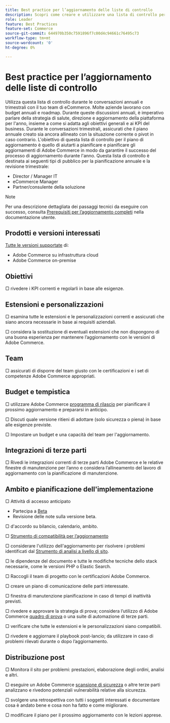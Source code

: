 ```yaml
---
title: Best practice per l’aggiornamento delle liste di controllo
description: Scopri come creare e utilizzare una lista di controllo per pianificare la tua strategia di aggiornamento di Adobe Commerce e Magento Open Source.
role: Leader
feature: Best Practices
feature-set: Commerce
source-git-commit: 644970b350c7591896f7c00d4c94661c76495c73
workflow-type: tm+mt
source-wordcount: '0'
ht-degree: 0%

---
```



# Best practice per l’aggiornamento delle liste di controllo

Utilizza questa lista di controllo durante le conversazioni annuali e trimestrali con il tuo team di eCommerce. Molte aziende lavorano con budget annuali e roadmap. Durante queste discussioni annuali, è imperativo parlare della strategia di salute, direzione e aggiornamento della piattaforma per l&#39;anno, insieme a come si adatta agli obiettivi generali e ai KPI del business. Durante le conversazioni trimestrali, assicurati che il piano annuale creato sia ancora allineato con la situazione corrente o pivot in caso contrario. L&#39;obiettivo di questa lista di controllo per il piano di aggiornamento è quello di aiutarti a pianificare e pianificare gli aggiornamenti di Adobe Commerce in modo da garantire il successo del processo di aggiornamento durante l&#39;anno. Questa lista di controllo è destinata ai seguenti tipi di pubblico per la pianificazione annuale e la revisione trimestrale:

- Director / Manager IT
- eCommerce Manager
- Partner/consulente della soluzione

>[!NOTE]
>
>Per una descrizione dettagliata dei passaggi tecnici da eseguire con successo, consulta [Prerequisiti per l’aggiornamento completi](../../../upgrade/prepare/prerequisites.md) nella documentazione utente.

## Prodotti e versioni interessati

[Tutte le versioni supportate](../../../release/versions.md) di:

- Adobe Commerce su infrastruttura cloud
- Adobe Commerce on-premise

## Obiettivi

▢ rivedere i KPI correnti e regolarli in base alle esigenze.

## Estensioni e personalizzazioni

▢ esamina tutte le estensioni e le personalizzazioni correnti e assicurati che siano ancora necessarie in base ai requisiti aziendali.

▢ considera la sostituzione di eventuali estensioni che non dispongono di una buona esperienza per mantenere l’aggiornamento con le versioni di Adobe Commerce.

## Team

▢ assicurati di disporre del team giusto con le certificazioni e i set di competenze Adobe Commerce appropriati.

## Budget e tempistica

▢ utilizzare Adobe Commerce [programma di rilascio](../../../release/schedule.md) per pianificare il prossimo aggiornamento e prepararsi in anticipo.

▢ Discuti quale versione ritieni di adottare (solo sicurezza o piena) in base alle esigenze previste.

▢ Impostare un budget e una capacità del team per l&#39;aggiornamento.

## Integrazioni di terze parti

▢ Rivedi le integrazioni correnti di terze parti Adobe Commerce e le relative finestre di manutenzione per l’anno e considera l’allineamento del lavoro di aggiornamento con la pianificazione di manutenzione.

## Ambito e pianificazione dell&#39;implementazione

▢ Attività di accesso anticipato

- Partecipa a [Beta](../../../release/beta-program.md)
- Revisione delle note sulla versione beta.

▢ d&#39;accordo su bilancio, calendario, ambito.

▢ [Strumento di compatibilità per l’aggiornamento](../../../upgrade/upgrade-compatibility-tool/overview.md)

▢ considerare l&#39;utilizzo dell&#39;aggiornamento per risolvere i problemi identificati dal [Strumento di analisi a livello di sito](../../../tools/site-wide-analysis-tool/intro.md).

▢ le dipendenze del documento e tutte le modifiche tecniche dello stack necessarie, come le versioni PHP o Elastic Search.

▢ Raccogli il team di progetto con le certificazioni Adobe Commerce.

▢ creare un piano di comunicazione delle parti interessate.

▢ finestra di manutenzione pianificazione in caso di tempi di inattività previsti.

▢ rivedere e approvare la strategia di prova; considera l’utilizzo di Adobe Commerce [quadro di prova](https://developer.adobe.com/commerce/testing/) o una suite di automazione di terze parti.

▢ verificare che tutte le estensioni e le personalizzazioni siano compatibili.

▢ rivedere e aggiornare il playbook post-lancio; da utilizzare in caso di problemi rilevati durante o dopo l’aggiornamento.

## Distribuzione post

▢ Monitora il sito per problemi: prestazioni, elaborazione degli ordini, analisi e altri.

▢ eseguire un Adobe Commerce [scansione di sicurezza](https://account.magento.com/scanner/dashboard/) o altre terze parti analizzano e rivedono potenziali vulnerabilità relative alla sicurezza.

▢ svolgere una retrospettiva con tutti i soggetti interessati e documentare cosa è andato bene e cosa non ha fatto e come migliorare.

▢ modificare il piano per il prossimo aggiornamento con le lezioni apprese.
